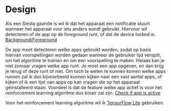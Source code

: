 # Design #

Als een Siesta gaande is wil ik dat het apparaat een notificatie stuurt wanneer het apparaat voor iets anders wordt gebruikt.
Hiervoor wil detecteren of de app op de foreground runt, of dat de device locked is. [Background/Foreground](https://android.jlelse.eu/how-to-detect-android-application-open-and-close-background-and-foreground-events-1b4713784b57)

De app moet detecteren welke apps gebruikt worden, zodat op basis hiervan voorspellingen worden gedaan wanneer de gebruiker tijd verspilt, om het algoritme te trainen en om een voorspelling te maken. Helaas kan je niet zomaar vragen welke app runt. Je moet een app opgeven, en dan krijg je terug of deze runt of niet. Om toch te weten te kunnen komen welke apps runnen zal ik dus bijvoorbeeld kunnen kijken naar een vast aantal apps, of kijken of ik een lijst van apps op kan vragen die op het apparaat geïnstalleerd staan. Voordeel is dat de feature welke app actief is voor het reinforcement learning algoritme dus binair zal zijn.
[Check if app is active](https://stackoverflow.com/questions/22500959/detect-when-other-application-opened-or-launched)

Voor het reinforcement learning algoritme wil ik [TensorFlow Lite](https://medium.com/mindorks/android-tensorflow-lite-machine-learning-example-b06ca29226b6) gebruiken.

